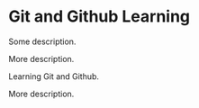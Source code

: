 # Git and Github Learning
Some description.  

More description.   

Learning Git and Github.   

More description.  



